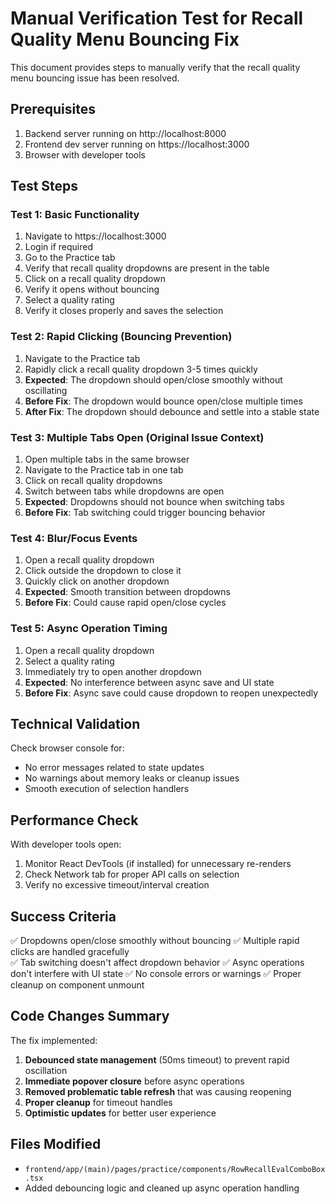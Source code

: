 # Manual Verification Test for Recall Quality Menu Bouncing Fix

This document provides steps to manually verify that the recall quality menu bouncing issue has been resolved.

## Prerequisites

1. Backend server running on http://localhost:8000
2. Frontend dev server running on https://localhost:3000
3. Browser with developer tools

## Test Steps

### Test 1: Basic Functionality
1. Navigate to https://localhost:3000
2. Login if required
3. Go to the Practice tab
4. Verify that recall quality dropdowns are present in the table
5. Click on a recall quality dropdown
6. Verify it opens without bouncing
7. Select a quality rating
8. Verify it closes properly and saves the selection

### Test 2: Rapid Clicking (Bouncing Prevention)
1. Navigate to the Practice tab
2. Rapidly click a recall quality dropdown 3-5 times quickly
3. **Expected**: The dropdown should open/close smoothly without oscillating
4. **Before Fix**: The dropdown would bounce open/close multiple times
5. **After Fix**: The dropdown should debounce and settle into a stable state

### Test 3: Multiple Tabs Open (Original Issue Context)
1. Open multiple tabs in the same browser
2. Navigate to the Practice tab in one tab
3. Click on recall quality dropdowns
4. Switch between tabs while dropdowns are open
5. **Expected**: Dropdowns should not bounce when switching tabs
6. **Before Fix**: Tab switching could trigger bouncing behavior

### Test 4: Blur/Focus Events
1. Open a recall quality dropdown
2. Click outside the dropdown to close it
3. Quickly click on another dropdown
4. **Expected**: Smooth transition between dropdowns
5. **Before Fix**: Could cause rapid open/close cycles

### Test 5: Async Operation Timing
1. Open a recall quality dropdown
2. Select a quality rating
3. Immediately try to open another dropdown
4. **Expected**: No interference between async save and UI state
5. **Before Fix**: Async save could cause dropdown to reopen unexpectedly

## Technical Validation

Check browser console for:
- No error messages related to state updates
- No warnings about memory leaks or cleanup issues
- Smooth execution of selection handlers

## Performance Check

With developer tools open:
1. Monitor React DevTools (if installed) for unnecessary re-renders
2. Check Network tab for proper API calls on selection
3. Verify no excessive timeout/interval creation

## Success Criteria

✅ Dropdowns open/close smoothly without bouncing
✅ Multiple rapid clicks are handled gracefully  
✅ Tab switching doesn't affect dropdown behavior
✅ Async operations don't interfere with UI state
✅ No console errors or warnings
✅ Proper cleanup on component unmount

## Code Changes Summary

The fix implemented:
1. **Debounced state management** (50ms timeout) to prevent rapid oscillation
2. **Immediate popover closure** before async operations 
3. **Removed problematic table refresh** that was causing reopening
4. **Proper cleanup** for timeout handles
5. **Optimistic updates** for better user experience

## Files Modified

- `frontend/app/(main)/pages/practice/components/RowRecallEvalComboBox.tsx`
- Added debouncing logic and cleaned up async operation handling